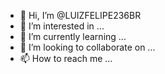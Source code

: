 - 👋 Hi, I’m @LUIZFELIPE236BR
- 👀 I’m interested in ...
- 🌱 I’m currently learning ...
- 💞️ I’m looking to collaborate on ...
- 📫 How to reach me ...

<!---
LUIZFELIPE236BR/LUIZFELIPE236BR is a ✨ special ✨ repository because its `README.md` (this file) appears on your GitHub profile.
You can click the Preview link to take a look at your changes.
--->
